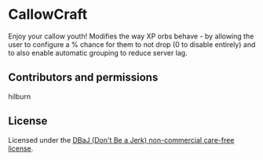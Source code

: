 CallowCraft
=========

Enjoy your callow youth!
Modifies the way XP orbs behave - by allowing the user to configure a % chance for them to not drop (0 to disable entirely) and to also enable automatic grouping to reduce server lag.

## Contributors and permissions
hilburn

## License
Licensed under the [DBaJ (Don't Be a Jerk) non-commercial care-free license](https://github.com/hilburn/CallowCraft/blob/master/LICENSE.md).
